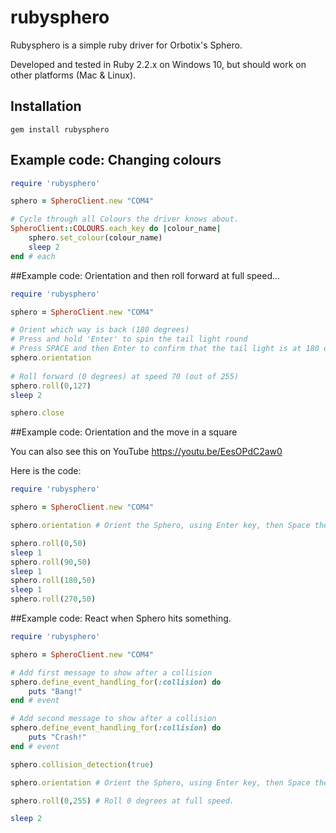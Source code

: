 # rubysphero

Rubysphero is a simple ruby driver for Orbotix's Sphero.

Developed and tested in Ruby 2.2.x on Windows 10, but should work on other platforms (Mac & Linux).

## Installation
```gem install rubysphero```

## Example code: Changing colours 
```Ruby 
require 'rubysphero'

sphero = SpheroClient.new "COM4"  

# Cycle through all Colours the driver knows about.
SpheroClient::COLOURS.each_key do |colour_name|
	sphero.set_colour(colour_name)
	sleep 2
end # each	
```

##Example code: Orientation and then roll forward at full speed...
```Ruby
require 'rubysphero'

sphero = SpheroClient.new "COM4"  

# Orient which way is back (180 degrees)
# Press and hold 'Enter' to spin the tail light round
# Press SPACE and then Enter to confirm that the tail light is at 180 degrees
sphero.orientation
	
# Roll forward (0 degrees) at speed 70 (out of 255)
sphero.roll(0,127)
sleep 2 

sphero.close
```

##Example code: Orientation and the move in a square

You can also see this on YouTube https://youtu.be/EesOPdC2aw0

Here is the code:
```Ruby
require 'rubysphero'

sphero = SpheroClient.new "COM4"  

sphero.orientation # Orient the Sphero, using Enter key, then Space then Enter.

sphero.roll(0,50)
sleep 1
sphero.roll(90,50)
sleep 1
sphero.roll(180,50)
sleep 1
sphero.roll(270,50)

```

##Example code: React when Sphero hits something.
```Ruby
require 'rubysphero'

sphero = SpheroClient.new "COM4"  

# Add first message to show after a collision
sphero.define_event_handling_for(:collision) do
	puts "Bang!"
end # event

# Add second message to show after a collision
sphero.define_event_handling_for(:collision) do
	puts "Crash!"
end # event

sphero.collision_detection(true)

sphero.orientation # Orient the Sphero, using Enter key, then Space then Enter.

sphero.roll(0,255) # Roll 0 degrees at full speed.

sleep 2

```
